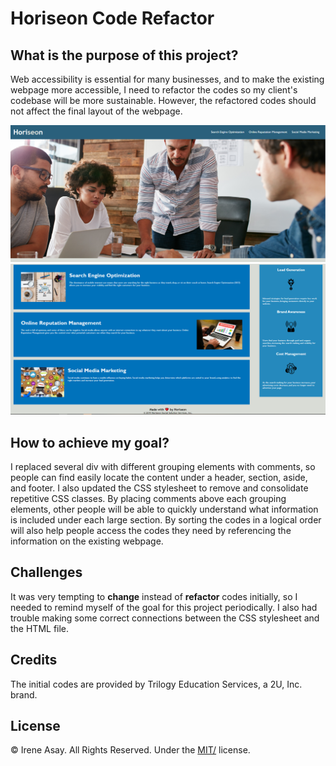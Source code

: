 # Horiseon Code Refactor

## What is the purpose of this project? 

Web accessibility is essential for many businesses, and to make the existing webpage more accessible, I need to refactor the codes so my client's codebase will be more sustainable. However, the refactored codes should not affect the final layout of the webpage.

![First Screenshot](assets/images/Screenshot1.PNG)
![Second Screenshot](assets/images/Screenshot2.PNG)

## How to achieve my goal?

I replaced several div with different grouping elements with comments, so people can find easily locate the content under a header, section, aside, and footer. I also updated the CSS stylesheet to remove and consolidate repetitive CSS classes. By placing comments above each grouping elements, other people will be able to quickly understand what information is included under each large section. By sorting the codes in a logical order will also help people access the codes they need by referencing the information on the existing webpage.


## Challenges

It was very tempting to **change** instead of **refactor** codes initially, so I needed to remind myself of the goal for this project periodically. I also had trouble making some correct connections between the CSS stylesheet and the HTML file.


## Credits

The initial codes are provided by Trilogy Education Services, a 2U, Inc. brand.


## License

© Irene Asay. All Rights Reserved. Under the [MIT/](./license.txt) license.
